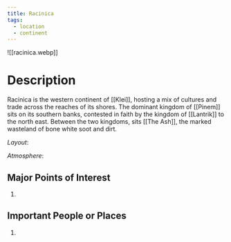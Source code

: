 ```yaml
---
title: Racinica
tags:
  - location
  - continent
---
```

![[racinica.webp]]
# Description
Racinica is the western continent of [[Klei]], hosting a mix of cultures and trade across the reaches of its shores. The dominant kingdom of [[Pinem]] sits on its southern banks, contested in faith by the kingdom of [[Lantrik]] to the north east. Between the two kingdoms, sits [[The Ash]], the marked wasteland of bone white soot and dirt. 

_Layout_: 

_Atmosphere_: 

## Major Points of Interest

1. 

## Important People or Places

1.  